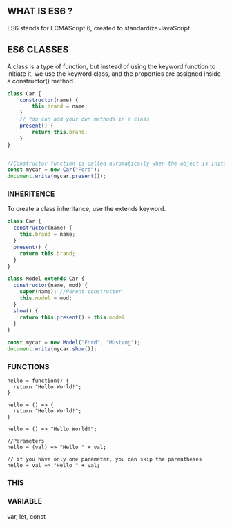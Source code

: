 ## WHAT IS ES6 ?
ES6 stands for ECMAScript 6, created to standardize JavaScript

## ES6 CLASSES
A class is a type of function, but instead of using the keyword function to initiate it, we use the keyword class, and the properties are assigned inside a constructor() method.

```js
class Car {
    constructor(name) {
        this.brand = name;
    }
    // You can add your own methods in a class
    present() {
        return this.brand;
    }
}


//Constructor function is called automatically when the object is initialized.
const mycar = new Car("Ford");
document.write(mycar.present());
```

### INHERITENCE
To create a class inheritance, use the extends keyword.

```js
class Car {
  constructor(name) {
    this.brand = name;
  }
  present() {
    return this.brand;
  }
}

class Model extends Car {
  constructor(name, mod) {
    super(name); //Parent constructor
    this.model = mod;
  }  
  show() {
    return this.present() + this.model
  }
}

const mycar = new Model("Ford", "Mustang");
document.write(mycar.show());
```

### FUNCTIONS
```JS
hello = function() {
  return "Hello World!";
}

hello = () => {
  return "Hello World!";
}

hello = () => "Hello World!";

//Parameters
hello = (val) => "Hello " + val;

// if you have only one parameter, you can skip the parentheses
hello = val => "Hello " + val;
```

### THIS


### VARIABLE
var, let, const     